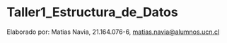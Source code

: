 # Taller1_Estructura_de_Datos
Elaborado por:
Matias Navia, 21.164.076-6, matias.navia@alumnos.ucn.cl
